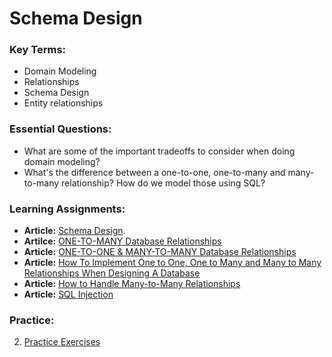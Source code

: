 # Schema Design 

### Key Terms:
+ Domain Modeling
+ Relationships
+ Schema Design
+ Entity relationships


### Essential Questions:
+ What are some of the important tradeoffs to consider when doing domain modeling?
+ What's the difference between a one-to-one, one-to-many and many-to-many relationship? How do we model those using SQL?

### Learning Assignments:
- **Article:** [Schema Design](https://medium.com/@kimtnguyen/relational-database-schema-design-overview-70e447ff66f9).
- **Artilce:** [ONE-TO-MANY Database Relationships](https://blog.supportgroup.com/getting-started-with-relational-databases-one-to-many-relationship)
- **Article:** [ONE-TO-ONE & MANY-TO-MANY Database Relationships](https://blog.supportgroup.com/getting-started-with-relational-databases-one-to-one-and-many-to-many-relationships)
- **Article:** [How To Implement One to One, One to Many and Many to Many Relationships When Designing A Database](https://medium.com/@emekadc/how-to-implement-one-to-one-one-to-many-and-many-to-many-relationships-when-designing-a-database-9da2de684710) 
- **Article:** [How to Handle Many-to-Many Relationships](https://dzone.com/articles/how-to-handle-a-many-to-many-relationship-in-datab)
- **Article:** [SQL Injection](https://www.w3schools.com/sql/sql_injection.asp)

### Practice:
2. [Practice Exercises](./practice)
